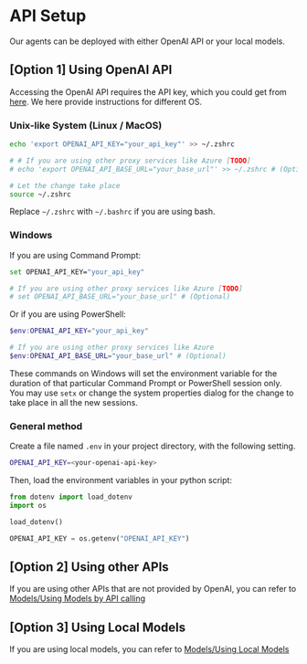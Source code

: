 # API Setup
Our agents can be deployed with either OpenAI API or your local models.

## [Option 1] Using OpenAI API
Accessing the OpenAI API requires the API key, which you could get from [here](https://platform.openai.com/account/api-keys). We here provide instructions for different OS.

### Unix-like System (Linux / MacOS)
```bash
echo 'export OPENAI_API_KEY="your_api_key"' >> ~/.zshrc

# # If you are using other proxy services like Azure [TODO]
# echo 'export OPENAI_API_BASE_URL="your_base_url"' >> ~/.zshrc # (Optional)

# Let the change take place
source ~/.zshrc
```

Replace `~/.zshrc` with `~/.bashrc` if you are using bash.

### Windows
If you are using Command Prompt:
```bash
set OPENAI_API_KEY="your_api_key"

# If you are using other proxy services like Azure [TODO]
# set OPENAI_API_BASE_URL="your_base_url" # (Optional)
```
Or if you are using PowerShell:
```powershell
$env:OPENAI_API_KEY="your_api_key"

# If you are using other proxy services like Azure
$env:OPENAI_API_BASE_URL="your_base_url" # (Optional)
```
These commands on Windows will set the environment variable for the duration of that particular Command Prompt or PowerShell session only. You may use `setx` or change the system properties dialog for the change to take place in all the new sessions.

### General method

Create a file named `.env` in your project directory, with the following setting.

```bash
OPENAI_API_KEY=<your-openai-api-key>
```

Then, load the environment variables in your python script:

```python
from dotenv import load_dotenv
import os

load_dotenv()

OPENAI_API_KEY = os.getenv("OPENAI_API_KEY")
```


## [Option 2] Using other APIs

If you are using other APIs that are not provided by OpenAI, you can refer to [Models/Using Models by API calling](../key_modules/models.md#using-models-by-api-calling)

## [Option 3] Using Local Models
If you are using local models, you can refer to [Models/Using Local Models](../key_modules/models.md#using-on-device-open-source-models)


